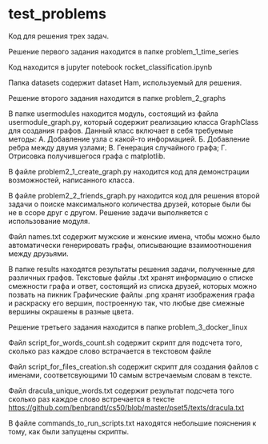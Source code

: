 # test_problems
Код для решения трех задач.

Решение первого задания находится в папке 
problem_1_time_series

Код находится в jupyter notebook
rocket_classification.ipynb

Папка datasets содержит dataset Ham, используемый для решения.

Решение второго задания находится в папке
problem_2_graphs

В папке usermodules находится модуль, состоящий
из файла usermodule_graph.py, который содержит
реализацию класса GraphClass для создания графов.
Данный класс включает в себя требуемые методы:
А. Добавление узла с какой-то информацией.
Б. Добавление ребра между двумя узлами;
B. Генерация случайного графа;
Г. Отрисовка получившегося графа с matplotlib.

В файле problem2_1_create_graph.py 
находится код для демонстрации возможностей, написанного класса.

В файле problem2_2_friends_graph.py
находится код для решения второй задачи о поиске максимального
количества друзей, которые были бы не в ссоре друг с другом.
Решение задачи выполняется с использование модуля.

Файл names.txt содержит мужские и женские имена, чтобы можно было
автоматически генерировать графы, описывающие взаимоотношения между
друзьями.

В папке results находятся результаты решения задачи, полученные 
для различных графов.
Текстовые файлы .txt хранят информацию о списке смежности графа
и ответ, состоящий из списка друзей, которых можно позвать на пикник
Графические файлы .png хранят изображения графа и раскраску его вершин,
построенную так, что любые две смежные вершины окрашены в разные цвета.


Решение третьего задания находится в папке 
problem_3_docker_linux

Файл script_for_words_count.sh содержит скрипт
для подсчета того, сколько раз каждое слово встрачается
в текстовом файле

Файл script_for_files_creation.sh содержит скрипт
для создания файлов с именами, соответсвующими 10
самым встречаемым словам в тексте.

Файл dracula_unique_words.txt содержит результат подсчета
того сколько раз каждое слово встречается в тексте 
https://github.com/benbrandt/cs50/blob/master/pset5/texts/dracula.txt

В файле commands_to_run_scripts.txt находятся небольшие пояснения к
тому, как были запущены скрипты. 
